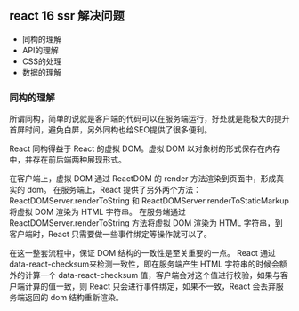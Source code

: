 ## react 16 ssr 解决问题
- 同构的理解
- API的理解
- CSS的处理
- 数据的理解

### 同构的理解
所谓同构，简单的说就是客户端的代码可以在服务端运行，好处就是能极大的提升首屏时间，避免白屏，另外同构也给SEO提供了很多便利。

React 同构得益于 React 的虚拟 DOM。虚拟 DOM 以对象树的形式保存在内存中，并存在前后端两种展现形式。

在客户端上，虚拟 DOM 通过 ReactDOM 的 render 方法渲染到页面中，形成真实的 dom。
在服务端上，React 提供了另外两个方法： ReactDOMServer.renderToString 和 ReactDOMServer.renderToStaticMarkup 将虚拟 DOM 渲染为 HTML 字符串。
在服务端通过 ReactDOMServer.renderToString 方法将虚拟 DOM 渲染为 HTML 字符串，到客户端时，React 只需要做一些事件绑定等操作就可以了。

在这一整套流程中，保证 DOM 结构的一致性是至关重要的一点。 React 通过 data-react-checksum来检测一致性，即在服务端产生 HTML 字符串的时候会额外的计算一个 data-react-checksum 值，客户端会对这个值进行校验，如果与客户端计算的值一致，则 React 只会进行事件绑定，如果不一致，React 会丢弃服务端返回的 dom 结构重新渲染。


